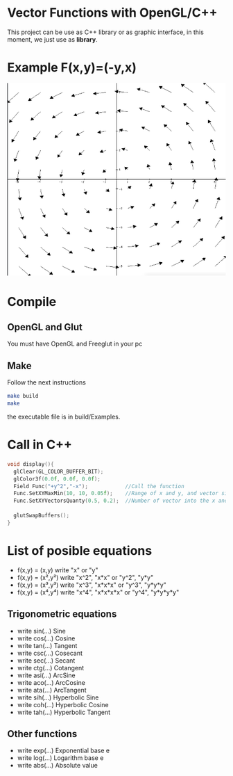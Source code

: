 # Vector Functions with OpenGL/C++ 

This project can be use as C++ library or as graphic interface, in this moment, we just use as **library**.

# Example F(x,y)=(-y,x)

![Vortex](./Pictures/Vortex.png)

# Compile

## OpenGL and Glut
You must have OpenGL and Freeglut in your pc

## Make

Follow the next instructions

```bash
make build
make
```
the executable file is in build/Examples.

# Call in C++

```C++
void display(){
  glClear(GL_COLOR_BUFFER_BIT);
  glColor3f(0.0f, 0.0f, 0.0f);
  Field Func("+y^2","-x");            //Call the function
  Func.SetXYMaxMin(10, 10, 0.05f);    //Range of x and y, and vector size
  Func.SetXYVectorsQuanty(0.5, 0.2);  //Number of vector into the x and y range

  glutSwapBuffers();
}

```

# List of posible equations
- f(x,y) = (x,y)     write "x" or "y"
- f(x,y) = (x²,y²)   write "x^2", "x\*x" or "y^2", "y\*y"
- f(x,y) = (x³,y³)   write "x^3", "x\*x\*x" or "y^3", "y\*y\*y"
- f(x,y) = (x⁴,y⁴)   write "x^4", "x\*x\*x\*x" or "y^4", "y\*y\*y\*y"

## Trigonometric equations
- write sin(...)    Sine 
- write cos(...)    Cosine
- write tan(...)    Tangent
- write csc(...)    Cosecant
- write sec(...)    Secant
- write ctg(...)    Cotangent
- write asi(...)    ArcSine
- write aco(...)    ArcCosine
- write ata(...)    ArcTangent
- write sih(...)    Hyperbolic Sine
- write coh(...)    Hyperbolic Cosine
- write tah(...)    Hyperbolic Tangent

## Other functions
- write exp(...)    Exponential base e
- write log(...)    Logarithm base e
- write abs(...)    Absolute value

